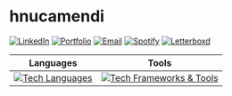# hnucamendi

[![LinkedIn](https://img.shields.io/badge/LinkedIn-blue?logo=linkedin&style=flat-square)](https://www.linkedin.com/in/hnucamendi)
[![Portfolio](https://img.shields.io/badge/Portfolio-000?style=flat-square&logo=firefox)](https://hnucamendi.com)
[![Email](https://img.shields.io/badge/Email-D14836?style=flat-square&logo=gmail&logoColor=white)](mailto:harold@hnucamendi.com)
[![Spotify](https://img.shields.io/badge/Spotify-1DB954?style=flat-square&logo=spotify&logoColor=white)](https://open.spotify.com/playlist/5AVzPx3wbzpg2fVRTQM4rD?si=Uhlew1C4T4O-E7oVGow3Rw)
[![Letterboxd](https://img.shields.io/badge/Letterboxd-181818?style=flat-square&logo=letterboxd&logoColor=00E054)](https://letterboxd.com/oldjimmy/)

| Languages                                                                                                    | Tools                                                                                                                        |
| ------------------------------------------------------------------------------------------------------------ | ---------------------------------------------------------------------------------------------------------------------------- |
| [![Tech Languages](https://skillicons.dev/icons?i=ts,js,go,terraform,java,mysql,postgres,lua,md,html,css)](https://skillicons.dev) | [![Tech Frameworks & Tools](https://skillicons.dev/icons?i=neovim,aws,git,bun,postman,nodejs,nextjs,grafana,githubactions,react,docker,figma,linux,arch,mint,apple)](https://skillicons.dev) |
